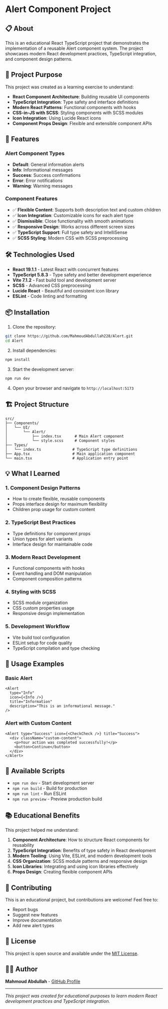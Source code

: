 # Alert Component Project

## 📋 About

This is an educational React TypeScript project that demonstrates the implementation of a reusable Alert component system. The project showcases modern React development practices, TypeScript integration, and component design patterns.

## 🎯 Project Purpose

This project was created as a learning exercise to understand:
- **React Component Architecture**: Building reusable UI components
- **TypeScript Integration**: Type safety and interface definitions
- **Modern React Patterns**: Functional components with hooks
- **CSS-in-JS with SCSS**: Styling components with SCSS modules
- **Icon Integration**: Using Lucide React icons
- **Component Props Design**: Flexible and extensible component APIs

## 🚀 Features

### Alert Component Types
- **Default**: General information alerts
- **Info**: Informational messages
- **Success**: Success confirmations
- **Error**: Error notifications
- **Warning**: Warning messages

### Component Features
- ✅ **Flexible Content**: Supports both description text and custom children
- ✅ **Icon Integration**: Customizable icons for each alert type
- ✅ **Dismissible**: Close functionality with smooth animations
- ✅ **Responsive Design**: Works across different screen sizes
- ✅ **TypeScript Support**: Full type safety and IntelliSense
- ✅ **SCSS Styling**: Modern CSS with SCSS preprocessing

## 🛠️ Technologies Used

- **React 19.1.1** - Latest React with concurrent features
- **TypeScript 5.8.3** - Type safety and better development experience
- **Vite 7.1.2** - Fast build tool and development server
- **SCSS** - Advanced CSS preprocessing
- **Lucide React** - Beautiful and consistent icon library
- **ESLint** - Code linting and formatting

## 📦 Installation

1. Clone the repository:
```bash
git clone https://github.com/MahmoudAbdullah228/Alert.git
cd Alert
```

2. Install dependencies:
```bash
npm install
```

3. Start the development server:
```bash
npm run dev
```

4. Open your browser and navigate to `http://localhost:5173`

## 🏗️ Project Structure

```
src/
├── Components/
│   └── UI/
│       └── Alert/
│           ├── index.tsx      # Main Alert component
│           └── style.scss     # Component styles
├── Types/
│   └── index.ts              # TypeScript type definitions
├── App.tsx                   # Main application component
└── main.tsx                  # Application entry point
```

## 💡 What I Learned

### 1. **Component Design Patterns**
- How to create flexible, reusable components
- Props interface design for maximum flexibility
- Children prop usage for custom content

### 2. **TypeScript Best Practices**
- Type definitions for component props
- Union types for alert variants
- Interface design for maintainable code

### 3. **Modern React Development**
- Functional components with hooks
- Event handling and DOM manipulation
- Component composition patterns

### 4. **Styling with SCSS**
- SCSS module organization
- CSS custom properties usage
- Responsive design implementation

### 5. **Development Workflow**
- Vite build tool configuration
- ESLint setup for code quality
- TypeScript compilation and type checking

## 🎨 Usage Examples

### Basic Alert
```tsx
<Alert
  type="Info"
  icon={<Info />}
  title="Information"
  description="This is an informational message."
/>
```

### Alert with Custom Content
```tsx
<Alert type="Success" icon={<CheckCheck />} title="Success">
  <div className="custom-content">
    <p>Your action was completed successfully!</p>
    <button>Continue</button>
  </div>
</Alert>
```

## 🔧 Available Scripts

- `npm run dev` - Start development server
- `npm run build` - Build for production
- `npm run lint` - Run ESLint
- `npm run preview` - Preview production build

## 📚 Educational Benefits

This project helped me understand:

1. **Component Architecture**: How to structure React components for reusability
2. **TypeScript Integration**: Benefits of type safety in React development
3. **Modern Tooling**: Using Vite, ESLint, and modern development tools
4. **CSS Organization**: SCSS module patterns and responsive design
5. **Icon Libraries**: Integrating and using icon libraries effectively
6. **Props Design**: Creating flexible component APIs

## 🤝 Contributing

This is an educational project, but contributions are welcome! Feel free to:
- Report bugs
- Suggest new features
- Improve documentation
- Add new alert types

## 📄 License

This project is open source and available under the [MIT License](LICENSE).

## 👨‍💻 Author

**Mahmoud Abdullah** - [GitHub Profile](https://github.com/MahmoudAbdullah228)

---

*This project was created for educational purposes to learn modern React development practices and TypeScript integration.*
